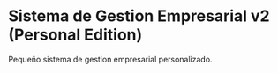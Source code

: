 # Sistema de Gestion Empresarial v2 (Personal Edition)

Pequeño sistema de gestion empresarial personalizado.

